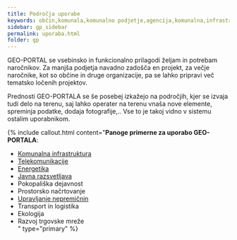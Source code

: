 ```yaml
---
title: Področja uporabe
keywords: občin,komunala,komunalno podjetje,agencija,komunalna,infrastruktura,telekomunikacije,elektro,plin,energetika,javna razsvetljava,pokopališka dejavnost,prostorsko načrtovanje,okolje,prostor,nepremičnin,ekologija,trgovska mreža,prodaja,marketing
sidebar: gp_sidebar
permalink: uporaba.html
folder: gp
---
```


GEO-PORTAL se vsebinsko in funkcionalno prilagodi željam in potrebam naročnikov. Za manjša podjetja navadno zadošča en projekt,
za večje naročnike, kot so občine in druge organizacije, pa se lahko pripravi več tematsko ločenih projektov.

Prednosti GEO-PORTALA se še posebej izkažejo na področjih, kjer se izvaja tudi delo na terenu, saj lahko operater na 
terenu vnaša nove elemente, spreminja podatke, dodaja fotografije,.. Vse to je takoj vidno v sistemu ostalim uporabnikom.

{% include callout.html content="**Panoge primerne za uporabo GEO-PORTALA**:<br/>
- [Komunalna infrastruktura](https://site.geo-portal.si/tag_komunala)<br/>
- [Telekomunikacije](https://site.geo-portal.si/tag_telekomunikacije)<br/>
- [Energetika](https://site.geo-portal.si/tag_energetika)<br/>
- [Javna razsvetljava](https://site.geo-portal.si/tag_javna_razsvetljava)<br/>
- Pokopališka dejavnost<br/>
- Prostorsko načrtovanje<br/>
- [Upravljanje nepremičnin](https://site.geo-portal.si/tag_nepremicnine)<br/>
- Transport in logistika<br/>
- Ekologija<br/>
- Razvoj trgovske mreže<br/>
" type="primary" %} 